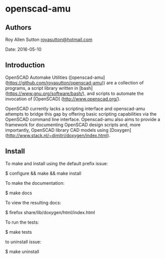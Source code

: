openscad-amu
============

Authors
-------
Roy Allen Sutton <royasutton@hotmail.com>

Date: 2016-05-10


Introduction
------------

OpenSCAD Automake Utilities
([openscad-amu] (https://github.com/royasutton/openscad-amu))
are a collection of programs, a script library written in
[bash] (https://www.gnu.org/software/bash/), and scripts
to automate the invocation of [OpenSCAD] (http://www.openscad.org/).

OpenSCAD currently lacks a scripting interface and openscad-amu attempts
to bridge this gap by offering basic scripting capabilities via the
OpenSCAD command line interface. Openscad-amu also aims to provide a
framework for documenting OpenSCAD design scripts and, more importantly,
OpenSCAD library CAD models using [Doxygen]
(http://www.stack.nl/~dimitri/doxygen/index.html).


Install
-------

To make and install using the default prefix issue:

$ configure && make && make install

To make the documentation:

$ make docs

To view the resulting docs:

$ firefox share/lib/doxygen/html/index.html

To run the tests:

$ make tests

to uninstall issue:

$ make uninstall
